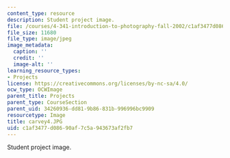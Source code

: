 ```yaml
---
content_type: resource
description: Student project image.
file: /courses/4-341-introduction-to-photography-fall-2002/c1af3477d08690af7c5a943673af2fb7_carvey4.JPG
file_size: 11680
file_type: image/jpeg
image_metadata:
  caption: ''
  credit: ''
  image-alt: ''
learning_resource_types:
- Projects
license: https://creativecommons.org/licenses/by-nc-sa/4.0/
ocw_type: OCWImage
parent_title: Projects
parent_type: CourseSection
parent_uid: 34260936-dd81-9b86-831b-996996bc9909
resourcetype: Image
title: carvey4.JPG
uid: c1af3477-d086-90af-7c5a-943673af2fb7
---
```

Student project image.